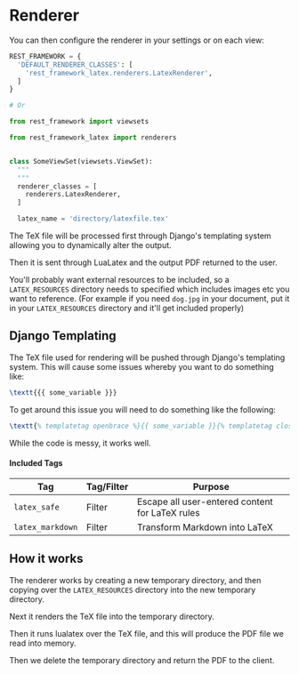# Renderer

You can then configure the renderer in your settings or on each view:

```python
REST_FRAMEWORK = {
  'DEFAULT_RENDERER_CLASSES': [
    'rest_framework_latex.renderers.LatexRenderer',
  ]
}

# Or

from rest_framework import viewsets

from rest_framework_latex import renderers


class SomeViewSet(viewsets.ViewSet):
  """
  """
  renderer_classes = [
    renderers.LatexRenderer,
  ]

  latex_name = 'directory/latexfile.tex'
```

The TeX file will be processed first through Django's templating
system allowing you to dynamically alter the output.

Then it is sent through LuaLatex and the output PDF returned to
the user.

You'll probably want external resources to be included, so a
`LATEX_RESOURCES` directory needs to specified which includes
images etc you want to reference. (For example if you need
`dog.jpg` in your document, put it in your `LATEX_RESOURCES`
directory and it'll get included properly)

## Django Templating

The TeX file used for rendering will be pushed through Django's templating
system. This will cause some issues whereby you want to do something like:

```latex
\textt{{{ some_variable }}}
```

To get around this issue you will need to do something like the following:

```latex
\textt{% templatetag openbrace %}{{ some_variable }}{% templatetag closebrace %}
```

While the code is messy, it works well.

#### Included Tags

|        Tag        | Tag/Filter  |                    Purpose                      |
|-------------------|-------------|-------------------------------------------------|
|    `latex_safe`   |    Filter   | Escape all user-entered content for LaTeX rules |
|  `latex_markdown` |    Filter   | Transform Markdown into LaTeX                   |


## How it works

The renderer works by creating a new temporary directory, and then copying
over the `LATEX_RESOURCES` directory into the new temporary directory.

Next it renders the TeX file into the temporary directory.

Then it runs lualatex over the TeX file, and this will produce the PDF file
we read into memory.

Then we delete the temporary directory and return the PDF to the client.
